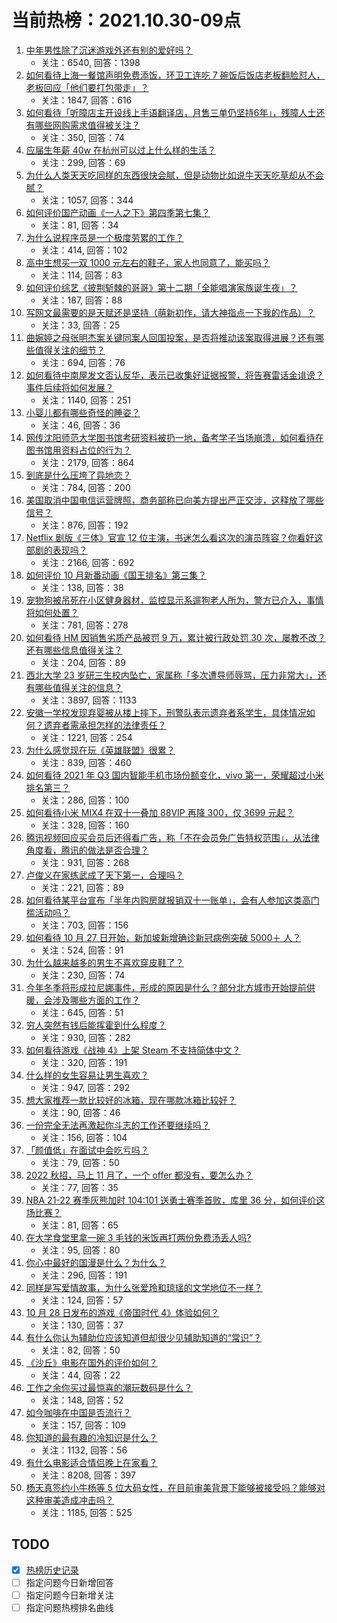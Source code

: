 # 当前热榜：2021.10.30-09点
1. [中年男性除了沉迷游戏外还有别的爱好吗？](https://www.zhihu.com/question/459226864)
    * 关注：6540, 回答：1398
2. [如何看待上海一餐馆声明免费添饭，环卫工连吃 7 碗饭后饭店老板翻脸怼人，老板回应「他们要打包带走」？](https://www.zhihu.com/question/495059975)
    * 关注：1847, 回答：616
3. [如何看待「听障店主开设线上手语翻译店，月售三单仍坚持6年」，残障人士还有哪些网购需求值得被关注？](https://www.zhihu.com/question/495158426)
    * 关注：350, 回答：74
4. [应届生年薪 40w 在杭州可以过上什么样的生活？](https://www.zhihu.com/question/494317908)
    * 关注：299, 回答：69
5. [为什么人类天天吃同样的东西很快会腻，但是动物比如说牛天天吃草却从不会腻？](https://www.zhihu.com/question/492888437)
    * 关注：1057, 回答：344
6. [如何评价国产动画《一人之下》第四季第七集？](https://www.zhihu.com/question/495115983)
    * 关注：81, 回答：34
7. [为什么说程序员是一个极度劳累的工作？](https://www.zhihu.com/question/461572685)
    * 关注：414, 回答：102
8. [高中生想买一双 1000 元左右的鞋子，家人也同意了，能买吗？](https://www.zhihu.com/question/494718817)
    * 关注：114, 回答：83
9. [如何评价综艺《披荆斩棘的哥哥》第十二期「全能唱演家族诞生夜」？](https://www.zhihu.com/question/495251810)
    * 关注：187, 回答：88
10. [写网文最需要的是天赋还是坚持（萌新初作，请大神指点一下我的作品）？](https://www.zhihu.com/question/494610592)
    * 关注：33, 回答：25
11. [曲婉婷之母张明杰案关键同案人回国投案，是否将推动该案取得进展？还有哪些值得关注的细节？](https://www.zhihu.com/question/495239751)
    * 关注：694, 回答：76
12. [如何看待中南屋发文否认反华，表示已收集好证据报警，将告赛雷话金诽谤？事件后续将如何发展？](https://www.zhihu.com/question/495394013)
    * 关注：1140, 回答：251
13. [小婴儿都有哪些奇怪的睡姿？](https://www.zhihu.com/question/407373958)
    * 关注：46, 回答：36
14. [网传沈阳师范大学图书馆考研资料被扔一地，备考学子当场崩溃，如何看待在图书馆用资料占位的行为？](https://www.zhihu.com/question/495198247)
    * 关注：2179, 回答：864
15. [到底是什么压垮了异地恋？](https://www.zhihu.com/question/479681398)
    * 关注：784, 回答：200
16. [美国取消中国电信运营牌照，商务部称已向美方提出严正交涉，这释放了哪些信号？](https://www.zhihu.com/question/495095756)
    * 关注：876, 回答：192
17. [Netflix 剧版《三体》官宣 12 位主演，书迷怎么看这次的演员阵容？你看好这部剧的表现吗？](https://www.zhihu.com/question/495214844)
    * 关注：2166, 回答：692
18. [如何评价 10 月新番动画《国王排名》第三集？](https://www.zhihu.com/question/495039670)
    * 关注：138, 回答：38
19. [宠物狗被吊死在小区健身器材，监控显示系遛狗老人所为，警方已介入，事情将如何处置？](https://www.zhihu.com/question/495213851)
    * 关注：781, 回答：278
20. [如何看待 HM 因销售劣质产品被罚 9 万，累计被行政处罚 30 次，屡教不改？还有哪些信息值得关注？](https://www.zhihu.com/question/495044569)
    * 关注：204, 回答：89
21. [西北大学 23 岁研三生校内坠亡，家属称「多次遭导师辱骂，压力非常大」，还有哪些值得关注的信息？](https://www.zhihu.com/question/495105171)
    * 关注：3897, 回答：1133
22. [安徽一学校发现弃婴被从楼上摔下，刑警队表示遗弃者系学生，具体情况如何？遗弃者需承担怎样的法律责任？](https://www.zhihu.com/question/494638624)
    * 关注：1221, 回答：254
23. [为什么感觉现在玩《英雄联盟》很累？](https://www.zhihu.com/question/447453640)
    * 关注：839, 回答：460
24. [如何看待 2021 年 Q3 国内智能手机市场份额变化，vivo 第一，荣耀超过小米排名第三？](https://www.zhihu.com/question/495117699)
    * 关注：286, 回答：100
25. [如何看待小米 MIX4 在双十一叠加 88VIP 再降 300，仅 3699 元起？](https://www.zhihu.com/question/495006942)
    * 关注：328, 回答：160
26. [腾讯视频回应买会员后还得看广告，称「不在会员免广告特权范围」，从法律角度看，腾讯的做法是否合理？](https://www.zhihu.com/question/494785308)
    * 关注：931, 回答：268
27. [卢俊义在家练武成了天下第一，合理吗？](https://www.zhihu.com/question/494715870)
    * 关注：221, 回答：89
28. [如何看待某平台宣布「半年内购房就报销双十一账单」，会有人参加这类高门槛活动吗？](https://www.zhihu.com/question/494883659)
    * 关注：703, 回答：156
29. [如何看待 10 月 27 日开始，新加坡新增确诊新冠病例突破 5000＋ 人？](https://www.zhihu.com/question/494966445)
    * 关注：524, 回答：91
30. [为什么越来越多的男生不喜欢穿皮鞋了？](https://www.zhihu.com/question/277260124)
    * 关注：230, 回答：74
31. [今年冬季将形成拉尼娜事件，形成的原因是什么？部分北方城市开始提前供暖，会涉及哪些方面的工作？](https://www.zhihu.com/question/495017310)
    * 关注：645, 回答：51
32. [穷人突然有钱后能挥霍到什么程度？](https://www.zhihu.com/question/494101013)
    * 关注：930, 回答：282
33. [如何看待游戏《战神 4》上架 Steam 不支持简体中文？](https://www.zhihu.com/question/493926965)
    * 关注：320, 回答：191
34. [什么样的女生容易让男生喜欢？](https://www.zhihu.com/question/466160793)
    * 关注：947, 回答：292
35. [想大家推荐一款比较好的冰箱，现在哪款冰箱比较好？](https://www.zhihu.com/question/399134368)
    * 关注：90, 回答：46
36. [一份完全无法再激起你斗志的工作还要继续吗？](https://www.zhihu.com/question/486151818)
    * 关注：156, 回答：104
37. [「颜值低」在面试中会吃亏吗？](https://www.zhihu.com/question/494196215)
    * 关注：79, 回答：50
38. [2022 秋招，马上 11 月了，一个 offer 都没有，要怎么办？](https://www.zhihu.com/question/494514106)
    * 关注：77, 回答：35
39. [NBA 21-22 赛季灰熊加时 104:101 送勇士赛季首败，库里 36 分，如何评价这场比赛？](https://www.zhihu.com/question/495217119)
    * 关注：81, 回答：65
40. [在大学食堂里拿一碗 3 毛钱的米饭再打两份免费汤丢人吗?](https://www.zhihu.com/question/494600253)
    * 关注：95, 回答：80
41. [你心中最好的国漫是什么？为什么？](https://www.zhihu.com/question/488876482)
    * 关注：296, 回答：191
42. [同样是写爱情故事，为什么张爱玲和琼瑶的文学地位不一样？](https://www.zhihu.com/question/25156692)
    * 关注：124, 回答：57
43. [10 月 28 日发布的游戏《帝国时代 4》体验如何？](https://www.zhihu.com/question/494972702)
    * 关注：130, 回答：37
44. [有什么你认为辅助位应该知道但却很少见辅助知道的“常识”？](https://www.zhihu.com/question/475236248)
    * 关注：82, 回答：50
45. [《沙丘》电影在国外的评价如何？](https://www.zhihu.com/question/494474198)
    * 关注：44, 回答：22
46. [工作之余你买过最惊喜的潮玩数码是什么？](https://www.zhihu.com/question/495050964)
    * 关注：148, 回答：52
47. [如今咖啡在中国是否流行？](https://www.zhihu.com/question/483811742)
    * 关注：157, 回答：109
48. [你知道的最有趣的冷知识是什么？](https://www.zhihu.com/question/59082597)
    * 关注：1132, 回答：56
49. [有什么电影适合情侣晚上在家看？](https://www.zhihu.com/question/358887778)
    * 关注：8208, 回答：397
50. [杨天真签约小牛杨等 5 位大码女性，在目前审美背景下能够被接受吗？能够对这种审美造成冲击吗？](https://www.zhihu.com/question/495136577)
    * 关注：1185, 回答：525
## TODO
* [x] [热榜历史记录](hot_history/AllHot.md)
* [ ] 指定问题今日新增回答
* [ ] 指定问题今日新增关注
* [ ] 指定问题热榜排名曲线
